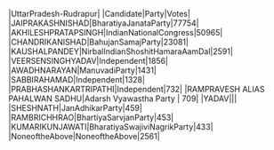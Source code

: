  
|UttarPradesh-Rudrapur|
|Candidate|Party|Votes|
|JAIPRAKASHNISHAD|BharatiyaJanataParty|77754|
|AKHILESHPRATAPSINGH|IndianNationalCongress|50965|
|CHANDRIKANISHAD|BahujanSamajParty|23081|
|KAUSHALPANDEY|NirbalIndianShoshitHamaraAamDal|2591|
|VEERSENSINGHYADAV|Independent|1856|
|AWADHNARAYAN|ManuvadiParty|1431|
|SABBIRAHAMAD|Independent|1328|
|PRABHASHANKARTRIPATHI|Independent|732|
|RAMPRAVESH ALIAS PAHALWAN SADHU|Adarsh Vyawastha Party              |  709|
|YADAV|||
|SHESHNATH|JanAdhikarParty|459|
|RAMBRICHHRAO|BhartiyaSarvjanParty|453|
|KUMARIKUNJAWATI|BharatiyaSwajiviNagrikParty|433|
|NoneoftheAbove|NoneoftheAbove|2561|
